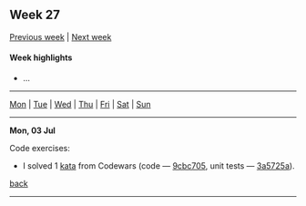 <a name="top"></a>
## Week 27

[Previous week](./2023wk26.md) | [Next week]()

#### Week highlights

- ...

---

[Mon](#mo) | [Tue](#tu) | [Wed](#we) | [Thu](#th) | [Fri](#fr) | [Sat](#sa) | [Sun](#su)

---

<a name="mo"></a>
**Mon, 03 Jul**

Code exercises:
- I solved 1 [kata](https://www.codewars.com/kata/554b4ac871d6813a03000035) from Codewars (code &mdash; [9cbc705](https://github.com/DanilTsygolnik/learn_haskell/commit/9cbc70586cc9e71a22b007f68324afc88c88bd2e), unit tests &mdash; [3a5725a](https://github.com/DanilTsygolnik/learn_haskell/commit/3a5725adb8b35d9494a7de7485d75888a31f8c87)).


[back](#top)

---


<!--
Use in @= register to paste a title for the current day
"**".trim(system('date +"%a, %d %b"'))."**"


<a name="tu"></a>
**date**

...

[back](#top)

---

<a name="we"></a>
**date**

...

[back](#top)

---

<a name="th"></a>
**date**

...

[back](#top)

---

<a name="fr"></a>
**date**

...

[back](#top)

---

<a name="sa"></a>
**date**

...

[back](#top)

---

<a name="su"></a>
**date**

...

[back](#top)

---
-->
